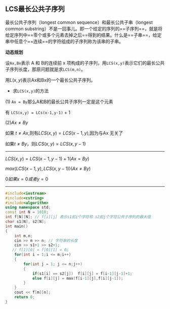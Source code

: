 ## LCS最长公共子序列

最长公共子序列（longest common sequence）和最长公共子串（longest common substring）不是一回事儿。即一个给定的序列的==子序列==，就是将给定序列中==零个或多个元素去掉之后==得到的结果。什么是==子串==，给定串中任意个==连续==的字符组成的子序列称为该串的子串。



**动态规划**

设`Ax,Bx`表示 A  和 B的连续前 x 项构成的子序列，用`LCS(x,y)`表示它们的最长公共子序列长度，那原问题就是求`LCS(m,n)`。	

用$L(x,y)$表示Ax和Bx的一个最长公共子序列。

- 求`LCS(x,y)`的方法

(1) `Ax = By`那么A和B的最长公共子序列一定是这个元素

有 `LCS(x,y) = LCs(x-1,y-1)` + 1

(2)$Ax\neq By$ 

如果 $t\neq Ax$,则有$LCS(x,y)=LCS(x-1,y)$,因为与Ax 无关了

如果$t\neq By$，则$LCS(x,y)=LCS(x,y-1)$

---

$LCS(x,y)=LCS(x-1,y-1)+1  (Ax=By)$

$max(LCS(x-1,y),LCS(x,y-1)) (Ax\neq By)$

$0 如果 x=0 或者 y = 0$

---

```c++
#include<iostream>
#include<cstring>
#include<algorithm>
using namespace std;
const int N = 1010;
int f[N][N]; // f[i][j] 表示s1前i个字符和 s2前j个字符公共子序列的最大值
char s1[N], s2[N];
int main()
{
    int m,n;
    cin >> m >> n; // 字符串的长度
    cin >> s1+1 >> s2+1;
   // f[1][0] = f[0][1] = 0;
    for(int i = 1;i <= m;i++)
    {
        for(int j = 1; j <= n;j++)
        {
            if(s1[i] == s2[j])  f[i][j] = f[i-1][j-1]+1;
            else f[i][j] = max(f[i-1][j],f[i][j-1]);
        }
    }
    cout << f[m][n];
    return 0;
}
```

